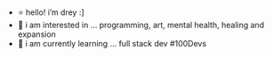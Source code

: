 - ⭐️ hello! i’m drey :]
- 🧠 i am interested in ... programming, art, mental health, healing and expansion
- 🌱 i am currently learning ... full stack dev #100Devs

<!---
dreymotoh/dreymotoh is a ✨ special ✨ repository because its `README.md` (this file) appears on your GitHub profile.
You can click the Preview link to take a look at your changes.
--->
